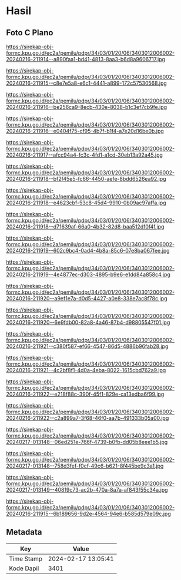 # Hasil

## Foto C Plano

https://sirekap-obj-formc.kpu.go.id/ec2a/pemilu/pdpr/34/03/01/20/06/3403012006002-20240216-211914--a890faa1-bd41-4813-8aa3-b6d8a9606717.jpg

https://sirekap-obj-formc.kpu.go.id/ec2a/pemilu/pdpr/34/03/01/20/06/3403012006002-20240216-211915--c8e7e5a8-e6c1-4441-a899-172c57530568.jpg

https://sirekap-obj-formc.kpu.go.id/ec2a/pemilu/pdpr/34/03/01/20/06/3403012006002-20240216-211916--be256ca9-8ecb-430e-8038-b1c3ef7cb9fe.jpg

https://sirekap-obj-formc.kpu.go.id/ec2a/pemilu/pdpr/34/03/01/20/06/3403012006002-20240216-211916--e0404f75-cf95-4b7f-b1f4-a7e20d16be0b.jpg

https://sirekap-obj-formc.kpu.go.id/ec2a/pemilu/pdpr/34/03/01/20/06/3403012006002-20240216-211917--afcc94a4-fc3c-4fd1-a1cd-30eb13a92a45.jpg

https://sirekap-obj-formc.kpu.go.id/ec2a/pemilu/pdpr/34/03/01/20/06/3403012006002-20240216-211918--bf2f45e5-fc66-4450-aefe-8bdd6526ea92.jpg

https://sirekap-obj-formc.kpu.go.id/ec2a/pemilu/pdpr/34/03/01/20/06/3403012006002-20240216-211918--e4623cbf-53c8-45d4-9910-0b09ac97affa.jpg

https://sirekap-obj-formc.kpu.go.id/ec2a/pemilu/pdpr/34/03/01/20/06/3403012006002-20240216-211918--d71639af-66a0-4b32-82d8-baa512df0f4f.jpg

https://sirekap-obj-formc.kpu.go.id/ec2a/pemilu/pdpr/34/03/01/20/06/3403012006002-20240216-211919--602c9bc4-0ad4-4b8a-85c6-07e8ba067fee.jpg

https://sirekap-obj-formc.kpu.go.id/ec2a/pemilu/pdpr/34/03/01/20/06/3403012006002-20240216-211919--4e4877ec-d303-4895-b9e6-e1dd84a858c4.jpg

https://sirekap-obj-formc.kpu.go.id/ec2a/pemilu/pdpr/34/03/01/20/06/3403012006002-20240216-211920--a9ef1e7a-d0d5-4427-a0e8-338e7ac8f78c.jpg

https://sirekap-obj-formc.kpu.go.id/ec2a/pemilu/pdpr/34/03/01/20/06/3403012006002-20240216-211920--6e9fdb00-82a8-4a46-87b4-d98805547f01.jpg

https://sirekap-obj-formc.kpu.go.id/ec2a/pemilu/pdpr/34/03/01/20/06/3403012006002-20240216-211921--c380f587-ef66-4547-86d5-4886b96fab28.jpg

https://sirekap-obj-formc.kpu.go.id/ec2a/pemilu/pdpr/34/03/01/20/06/3403012006002-20240216-211921--4c2bf8f1-4d0a-4eba-8022-1615cbd762a9.jpg

https://sirekap-obj-formc.kpu.go.id/ec2a/pemilu/pdpr/34/03/01/20/06/3403012006002-20240216-211922--e218f88c-390f-45f1-829e-ca13edba6f99.jpg

https://sirekap-obj-formc.kpu.go.id/ec2a/pemilu/pdpr/34/03/01/20/06/3403012006002-20240216-211922--c2a899a7-3f68-46f0-aa7b-491333b05a00.jpg

https://sirekap-obj-formc.kpu.go.id/ec2a/pemilu/pdpr/34/03/01/20/06/3403012006002-20240217-013148--06ed251e-766f-4739-b0fb-dd05b8eee1b5.jpg

https://sirekap-obj-formc.kpu.go.id/ec2a/pemilu/pdpr/34/03/01/20/06/3403012006002-20240217-013148--758d3fef-f0cf-49c6-b621-8f445be9c3a1.jpg

https://sirekap-obj-formc.kpu.go.id/ec2a/pemilu/pdpr/34/03/01/20/06/3403012006002-20240217-013149--40819c73-ac2b-470a-8a7a-af843f55c34a.jpg

https://sirekap-obj-formc.kpu.go.id/ec2a/pemilu/pdpr/34/03/01/20/06/3403012006002-20240216-211915--6b189656-9d2e-4564-94e6-b585d579e09c.jpg


## Metadata

| Key        | Value               |
| ---------- | ------------------- |
| Time Stamp | 2024-02-17 13:05:41 |
| Kode Dapil | 3401                |



